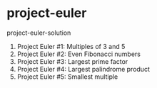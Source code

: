 # project-euler
project-euler-solution
1. Project Euler #1: Multiples of 3 and 5
2. Project Euler #2: Even Fibonacci numbers
3. Project Euler #3: Largest prime factor
4. Project Euler #4: Largest palindrome product
5. Project Euler #5: Smallest multiple
